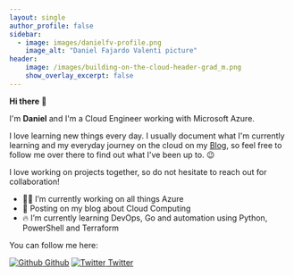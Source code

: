 ```yaml
---
layout: single
author_profile: false
sidebar:
  - image: images/danielfv-profile.png
    image_alt: "Daniel Fajardo Valenti picture"
header:
    image: /images/building-on-the-cloud-header-grad_m.png
    show_overlay_excerpt: false
---
```




**Hi there** 👋

<!--<img src="images/danielfv-profile.png" width="200px" />-->

I'm <strong>Daniel</strong> and I'm a Cloud Engineer working with Microsoft Azure.

I love learning new things every day. I usually document what I'm currently learning and my everyday journey on the cloud on my [Blog](https://blog.danielfv.com), so feel free to follow me over there to find out what I've been up to. 😉 

I love working on projects together, so do not hesitate to reach out for collaboration!

- 👨‍💻 I’m currently working on all things Azure 
- 📘 Posting on my blog about Cloud Computing
- 🔥 I’m currently learning DevOps, Go and automation using Python, PowerShell and Terraform


You can follow me here: 

<a href="https://github.com/daniel-fv"><img src="https://img.icons8.com/material-outlined/50/4a90e2/github.png" title="Github" /> Github</a>
<a href="https://twitter.com/dfv78"><img src="https://img.icons8.com/color/344/twitter--v1.png" title="Twitter" /> Twitter</a>



	